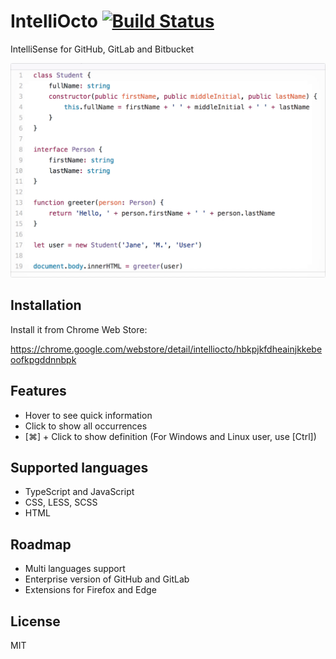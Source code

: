 # IntelliOcto [![Build Status](https://travis-ci.org/pd4d10/intelli-octo.svg?branch=master)](https://travis-ci.org/pd4d10/intelli-octo)

IntelliSense for GitHub, GitLab and Bitbucket

<img src="assets/demo.gif" alt="Demo" width="593" />

## Installation

Install it from Chrome Web Store:

https://chrome.google.com/webstore/detail/intelliocto/hbkpjkfdheainjkkebeoofkpgddnnbpk

## Features

* Hover to see quick information
* Click to show all occurrences
* [⌘] + Click to show definition (For Windows and Linux user, use [Ctrl])

## Supported languages

* TypeScript and JavaScript
* CSS, LESS, SCSS
* HTML

## Roadmap

* Multi languages support
* Enterprise version of GitHub and GitLab
* Extensions for Firefox and Edge

## License

MIT
